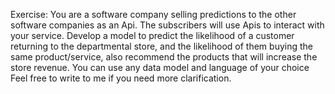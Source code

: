 Exercise: You are a software company selling predictions to the other software companies as an Api. The subscribers will use Apis to interact with your service.
Develop a model to predict the likelihood of a customer returning to the departmental store, and the likelihood of them buying the same product/service, also recommend the products that will increase the store revenue.
You can use any data model and language of your choice 
Feel free to write to me if you need more clarification. 
